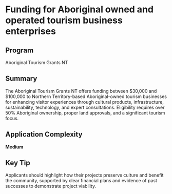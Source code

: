 # Funding for Aboriginal owned and operated tourism business enterprises
  
## Program
Aboriginal Tourism Grants NT

## Summary
The Aboriginal Tourism Grants NT offers funding between $30,000 and $100,000 to Northern Territory-based Aboriginal-owned tourism businesses for enhancing visitor experiences through cultural products, infrastructure, sustainability, technology, and expert consultations. Eligibility requires over 50% Aboriginal ownership, proper land approvals, and a significant tourism focus.

## Application Complexity
**Medium**

## Key Tip
Applicants should highlight how their projects preserve culture and benefit the community, supported by clear financial plans and evidence of past successes to demonstrate project viability.
